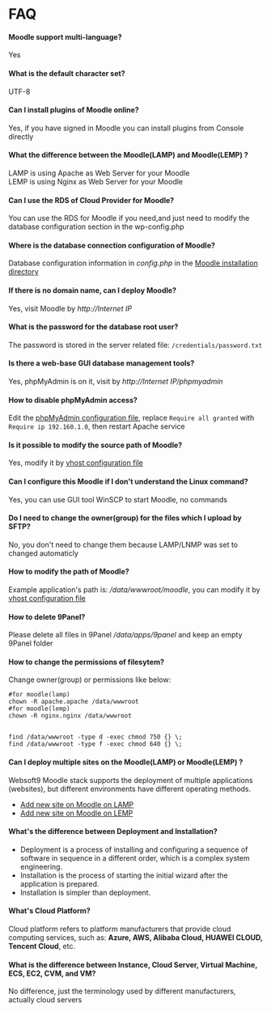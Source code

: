 # FAQ

#### Moodle support multi-language?

Yes

#### What is the default character set?

UTF-8

#### Can I install plugins of Moodle online?

Yes, if you have signed in Moodle you can install plugins from Console directly

#### What the difference between the Moodle(LAMP) and Moodle(LEMP) ?

LAMP is using Apache as Web Server for your Moodle  
LEMP is using Nginx as Web Server for your Moodle

#### Can I use the RDS of Cloud Provider for Moodle?

You can use the RDS for Moodle if you need,and just need to modify the database configuration section in the wp-config.php

#### Where is the database connection configuration of Moodle?

Database configuration information in *config.php* in the [Moodle installation directory](/stack-components.md#moodle)

#### If there is no domain name, can I deploy Moodle?

Yes, visit Moodle by *http://Internet IP*

#### What is the password for the database root user?

The password is stored in the server related file: `/credentials/password.txt`

#### Is there a web-base GUI database management tools?

Yes, phpMyAdmin is on it, visit by *http://Internet IP/phpmyadmin*

#### How to disable phpMyAdmin access?

Edit the  [phpMyAdmin configuration file](/stack-components.md#phpmyadmin), replace `Require all granted` with `Require ip 192.160.1.0`, then restart Apache service

#### Is it possible to modify the source path of Moodle?

Yes, modify it by [vhost configuration file](/stack-components.md#apache)

#### Can I configure this Moodle if I don't understand the Linux command?

Yes, you can use GUI tool WinSCP to start Moodle, no commands

#### Do I need to change the owner(group) for the files which I upload by SFTP?

No, you don't need to change them because LAMP/LNMP was set to changed automaticly

#### How to modify the path of Moodle?

Example application's path is: */data/wwwroot/moodle*, you can modify it by [vhost configuration file](/stack-components.md#apache)

#### How to delete 9Panel?

Please delete all files in 9Panel */data/apps/9panel* and keep an empty 9Panel folder

#### How to change the permissions of filesytem?

Change owner(group) or permissions like below:

```shell
#for moodle(lamp)
chown -R apache.apache /data/wwwroot
#for moodle(lemp)
chown -R nginx.nginx /data/wwwroot


find /data/wwwroot -type d -exec chmod 750 {} \;
find /data/wwwroot -type f -exec chmod 640 {} \;
```

#### Can I deploy multiple sites on the Moodle(LAMP) or Moodle(LEMP) ?

Websoft9 Moodle stack supports the deployment of multiple applications (websites), but different environments have different operating methods.

* [Add new site on Moodle on LAMP](https://support.websoft9.com/docs/lamp/solution-deployment.html#deploy-second-application)
* [Add new site on Moodle on LEMP](https://support.websoft9.com/docs/lnmp/solution-deployment.html#deploy-second-application)


#### What's the difference between Deployment and Installation?

- Deployment is a process of installing and configuring a sequence of software in sequence in a different order, which is a complex system engineering.  
- Installation is the process of starting the initial wizard after the application is prepared.  
- Installation is simpler than deployment. 

#### What's Cloud Platform?

Cloud platform refers to platform manufacturers that provide cloud computing services, such as: **Azure, AWS, Alibaba Cloud, HUAWEI CLOUD, Tencent Cloud**, etc.

#### What is the difference between Instance, Cloud Server, Virtual Machine, ECS, EC2, CVM, and VM?

No difference, just the terminology used by different manufacturers, actually cloud servers